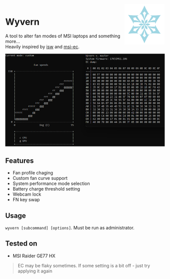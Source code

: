 <img src="cryo.svg" align="right" width="128" height="128">

# Wyvern
A tool to alter fan modes of MSI laptops and something more...  
Heavily inspired by [isw](https://github.com/YoyPa/isw) and [msi-ec](https://github.com/BeardOverflow/msi-ec).

![Wyvern UI](ui.png)

## Features
 - Fan profile chaging
 - Custom fan curve support
 - System performance mode selection
 - Battery charge threshold setting
 - Webcam lock
 - FN key swap

## Usage
`wyvern [subcommand] [options]`. Must be run as administrator.

## Tested on
 - MSI Raider GE77 HX
> EC may be flaky sometimes. If some setting is a bit off - just try applying it again
